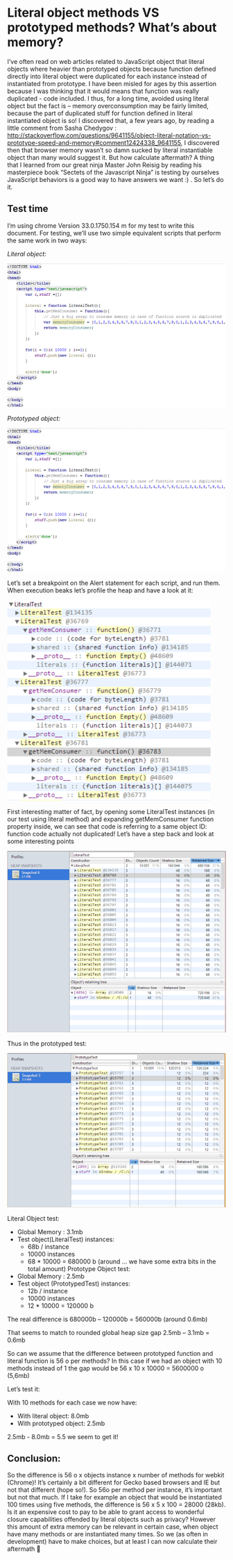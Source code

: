 Literal object methods VS prototyped methods? What’s about memory?
=================================================================

I’ve often read on web articles related to JavaScript object that literal objects where heavier than prototyped objects because function defined directly into literal object were duplicated for each instance instead of instantiated from prototype.
I have been misled for ages by this assertion because I was thinking that it would means that function was really duplicated - code included. I thus, for a long time, avoided using literal object but the fact is – memory overconsumption may be fairly limited, because the part of duplicated stuff for function defined in literal instantiated object is so!
I discovered that, a few years ago, by reading a little comment from Sasha Chedygov : http://stackoverflow.com/questions/9641155/object-literal-notation-vs-prototype-speed-and-memory#comment12424338_9641155, I discovered then that browser memory wasn’t so damn sucked by literal instantiable object than many would suggest it. But how calculate aftermath?
A thing that I learned from our great ninja Master John Reisig by reading his masterpiece book “Sectets of the Javascript Ninja” is testing by ourselves JavaScript behaviors is a good way to have answers we want :) . So let’s do it.

Test time
---------

I’m using chrome Version 33.0.1750.154 m for my test to write this document. For testing, we’ll use two simple equivalent scripts that perform the same work in two ways: 

_Literal object:_

![Literal object test](/img/im4.png)
 
_Prototyped object:_

![prototyped object test](/img/im4.png)
 
Let’s set a breakpoint on the Alert statement for each script, and run them. When execution beaks let’s profile the heap and have a look at it:

![prototyped object test](/img/im1.png)

First interesting matter of fact, by opening some LiteralTest instances (in our test using literal method) and expanding getMemConsumer function property inside, we can see that code is referring to a same object ID: function code actually not duplicated!
Let’s have a step back and look at some interesting points

![prototyped object test](/img/im2.png)

Thus in the prototyped test:

![prototyped object test](/img/im3.png)

Literal Object test:

- Global Memory : 3.1mb
- Test object(LiteralTest) instances:
    - 68b / instance
    - 10000 instances
    - 68 * 10000 = 680000 b (around … we have some extra bits in the total amount)
Prototype Object test:
- Global Memory : 2.5mb
- Test object (PrototypedTest) instances:
    - 12b / instance
    - 10000 instances
    - 12 * 10000 = 120000 b

The real difference is 680000b – 120000b = 560000b (around 0.6mb)

That seems to match to rounded global heap size gap 2.5mb – 3.1mb = 0.6mb

So can we assume that the difference between prototyped function and literal function is 56 o per methods? In this case if we had an object with 10 methods instead of 1 the gap would be 56 x 10 x 10000 = 5600000 o (5,6mb)

Let’s test it:

With 10 methods for each case we now have:

- With literal object: 8.0mb
- With prototyped object: 2.5mb

2.5mb - 8.0mb = 5.5 we seem to get it!

Conclusion:
-----------

So the difference is 56 o x objects instance x number of methods for webkit (Chrome)! It’s certainly a bit different for Gecko based browsers and IE but not that different (hope so!).
So 56o per method per instance, it’s important but not that much. If I take for example an object that would be instantiated 100 times using five methods, the difference is 56 x 5 x 100 = 28000 (28kb). Is it an expensive cost to pay to be able to grant access to wonderful closure capabilities offended by literal objects such as privacy?
However this amount of extra memory can be relevant in certain case, when object have many methods or are instantiated many times.
So we (as often in development) have to make choices, but at least I can now calculate their aftermath 